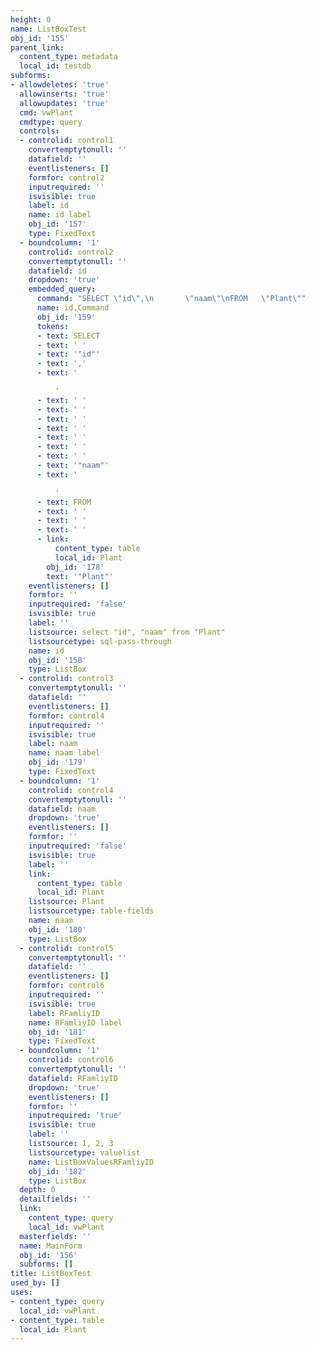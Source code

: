 ```yaml
---
height: 0
name: ListBoxTest
obj_id: '155'
parent_link:
  content_type: metadata
  local_id: testdb
subforms:
- allowdeletes: 'true'
  allowinserts: 'true'
  allowupdates: 'true'
  cmd: vwPlant
  cmdtype: query
  controls:
  - controlid: control1
    convertemptytonull: ''
    datafield: ''
    eventlisteners: []
    formfor: control2
    inputrequired: ''
    isvisible: true
    label: id
    name: id label
    obj_id: '157'
    type: FixedText
  - boundcolumn: '1'
    controlid: control2
    convertemptytonull: ''
    datafield: id
    dropdown: 'true'
    embedded_query:
      command: "SELECT \"id\",\n       \"naam\"\nFROM   \"Plant\""
      name: id.Command
      obj_id: '159'
      tokens:
      - text: SELECT
      - text: ' '
      - text: '"id"'
      - text: ','
      - text: '

          '
      - text: ' '
      - text: ' '
      - text: ' '
      - text: ' '
      - text: ' '
      - text: ' '
      - text: ' '
      - text: '"naam"'
      - text: '

          '
      - text: FROM
      - text: ' '
      - text: ' '
      - text: ' '
      - link:
          content_type: table
          local_id: Plant
        obj_id: '178'
        text: '"Plant"'
    eventlisteners: []
    formfor: ''
    inputrequired: 'false'
    isvisible: true
    label: ''
    listsource: select "id", "naam" from "Plant"
    listsourcetype: sql-pass-through
    name: id
    obj_id: '158'
    type: ListBox
  - controlid: control3
    convertemptytonull: ''
    datafield: ''
    eventlisteners: []
    formfor: control4
    inputrequired: ''
    isvisible: true
    label: naam
    name: naam label
    obj_id: '179'
    type: FixedText
  - boundcolumn: '1'
    controlid: control4
    convertemptytonull: ''
    datafield: naam
    dropdown: 'true'
    eventlisteners: []
    formfor: ''
    inputrequired: 'false'
    isvisible: true
    label: ''
    link:
      content_type: table
      local_id: Plant
    listsource: Plant
    listsourcetype: table-fields
    name: naam
    obj_id: '180'
    type: ListBox
  - controlid: control5
    convertemptytonull: ''
    datafield: ''
    eventlisteners: []
    formfor: control6
    inputrequired: ''
    isvisible: true
    label: RFamliyID
    name: RFamliyID label
    obj_id: '181'
    type: FixedText
  - boundcolumn: '1'
    controlid: control6
    convertemptytonull: ''
    datafield: RFamliyID
    dropdown: 'true'
    eventlisteners: []
    formfor: ''
    inputrequired: 'true'
    isvisible: true
    label: ''
    listsource: 1, 2, 3
    listsourcetype: valuelist
    name: ListBoxValuesRFamliyID
    obj_id: '182'
    type: ListBox
  depth: 0
  detailfields: ''
  link:
    content_type: query
    local_id: vwPlant
  masterfields: ''
  name: MainForm
  obj_id: '156'
  subforms: []
title: ListBoxTest
used_by: []
uses:
- content_type: query
  local_id: vwPlant
- content_type: table
  local_id: Plant
---
```

